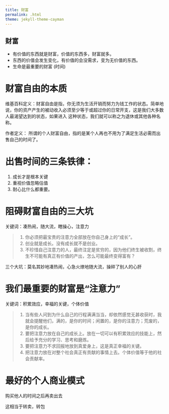 ```yaml
---
title: 财富
permalink: .html
theme: jekyll-theme-cayman
---
```


## 财富

- 有价值的东西就是财富，价值的东西多，财富就多。
- 东西的价值会发生变化，有价值的会没需求，变为无价值的东西。
- 生命是最重要的财富 (时间)

# 财富自由的本质

 维基百科定义：财富自由是指，你无须为生活开销而努力为钱工作的状态。简单地说，你的资产产生的被动收入必须至少等于或超过你的日常开支，这是我们大多数人最渴望达到的状态，如果进入 这种状态，我们就可以称之为退休或其他各种名称。

 作者定义： 所谓的个人财富自由，指的是某个人再也不用为了满足生活必需而出售自己的时间了。

# 出售时间的三条铁律：

 1. 成长才是根本关键
 2. 重视价值忽略估值
 3. 耐心比什么都重要。

# 阻碍财富自由的三大坑

关键词：凑热闹，随大流，瞎操心，注意力

> 1.  你必须把最宝贵的注意力全部放在你自己身上的“成长”。
> 2.  创业就是成长。没有成长就不是创业。
> 3.  不珍惜自己注意力的人，最终注定是贫穷的，因为他们终生被收割，终生不可能有真正有价值的产出，怎么可能最终变得富有？

三个大坑：莫名其妙地凑热闹，心急火燎地随大流，操碎了别人的心肝

# 我们最重要的财富是“注意力”

关键词：积累效应，幸福的关键，个体价值

> 1.  当有些人问到为什么自己的行程满满当当，却依然感觉无甚收获时，我就会提醒他们，满的，是你的时间；闲置的，是你的注意力；荒废的，是你的成长。
> 2.  要把注意力放在自己的成长上。放在一切可以有积累效应的技能上，然后给予充分的学习、思考和磨炼。
> 3.  要把注意力不求回报地放到真爱身上，这是真正幸福的关键。
> 4.  把注意力放在对整个社会真正有贡献的事情上去。个体价值等于他的社会贡献率。

# 最好的个人商业模式

购买他人的时间之后再卖出去

这相当于转卖，转包


